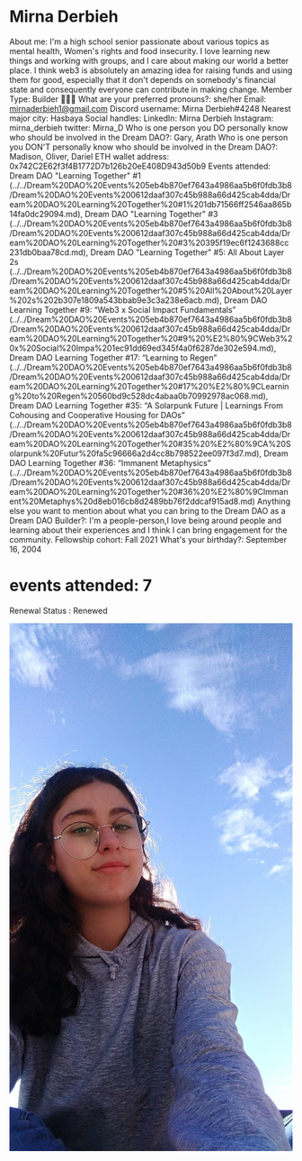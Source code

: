 # Mirna Derbieh

About me: I'm a high school senior passionate about various topics as mental health, Women's rights and food insecurity. I love learning new things and working with groups, and I care about making our world a better place. I think web3 is absolutely an amazing idea for raising funds and using them for good, especially that it don't depends on somebody's financial state and consequently everyone can contribute in making change. 
Member Type: Builder 👷🏾‍♀️
What are your preferred pronouns?: she/her 
Email: mirnaderbieh1@gmail.com
Discord username: Mirna Derbieh#4248
Nearest major city: Hasbaya
Social handles: LinkedIn: Mirna Derbieh
Instagram: mirna_derbieh
twitter: Mirna_D 
Who is one person you DO personally know who should be involved in the Dream DAO?: Gary, Arath
Who is one person you DON'T personally know who should be involved in the Dream DAO?: Madison, Oliver, Dariel
ETH wallet address: 0x742C2E62f3f4B1772D7b126b20eE408D943d50b9
Events attended: Dream DAO "Learning Together" #1 (../../Dream%20DAO%20Events%205eb4b870ef7643a4986aa5b6f0fdb3b8/Dream%20DAO%20Events%200612daaf307c45b988a66d425cab4dda/Dream%20DAO%20Learning%20Together%20#1%201db71566ff2546aa865b14fa0dc29094.md), Dream DAO "Learning Together" #3 (../../Dream%20DAO%20Events%205eb4b870ef7643a4986aa5b6f0fdb3b8/Dream%20DAO%20Events%200612daaf307c45b988a66d425cab4dda/Dream%20DAO%20Learning%20Together%20#3%20395f19ec6f1243688cc231db0baa78cd.md), Dream DAO "Learning Together" #5: All About Layer 2s (../../Dream%20DAO%20Events%205eb4b870ef7643a4986aa5b6f0fdb3b8/Dream%20DAO%20Events%200612daaf307c45b988a66d425cab4dda/Dream%20DAO%20Learning%20Together%20#5%20All%20About%20Layer%202s%202b307e1809a543bbab9e3c3a238e6acb.md), Dream DAO Learning Together #9: “Web3 x Social Impact Fundamentals” (../../Dream%20DAO%20Events%205eb4b870ef7643a4986aa5b6f0fdb3b8/Dream%20DAO%20Events%200612daaf307c45b988a66d425cab4dda/Dream%20DAO%20Learning%20Together%20#9%20%E2%80%9CWeb3%20x%20Social%20Impa%201ec91dd69ed345f4a0f6287de302e594.md), Dream DAO Learning Together #17: “Learning to Regen” (../../Dream%20DAO%20Events%205eb4b870ef7643a4986aa5b6f0fdb3b8/Dream%20DAO%20Events%200612daaf307c45b988a66d425cab4dda/Dream%20DAO%20Learning%20Together%20#17%20%E2%80%9CLearning%20to%20Regen%20560bd9c528dc4abaa0b70992978ac068.md), Dream DAO Learning Together #35: “A Solarpunk Future | Learnings From Cohousing and Cooperative Housing for DAOs”  (../../Dream%20DAO%20Events%205eb4b870ef7643a4986aa5b6f0fdb3b8/Dream%20DAO%20Events%200612daaf307c45b988a66d425cab4dda/Dream%20DAO%20Learning%20Together%20#35%20%E2%80%9CA%20Solarpunk%20Futur%20fa5c96666a2d4cc8b798522ee097f3d7.md), Dream DAO Learning Together #36: “Immanent Metaphysics” (../../Dream%20DAO%20Events%205eb4b870ef7643a4986aa5b6f0fdb3b8/Dream%20DAO%20Events%200612daaf307c45b988a66d425cab4dda/Dream%20DAO%20Learning%20Together%20#36%20%E2%80%9CImmanent%20Metaphys%20d8eb016cb8d2489bb76f2ddcaf915ad8.md)
Anything else you want to mention about what you can bring to the Dream DAO as a Dream DAO Builder?: I'm a people-person,I love being around people and learning about their experiences and I think I can bring engagement for the community. 
Fellowship cohort: Fall 2021
What's your birthday?: September 16, 2004
# events attended: 7
Renewal Status : Renewed

![Untitled](../../Dream%20DAO%20Voting%20Member%20List%201790792012994a419257db8f8a7807ff/%5BS2%5D%20Dream%20DAO%20Founding%20Voting%20Member%20List%202c05a57dde504a87a8ced236cce0b149/Mirna%20Derbieh%20b6b9f6da93bc487aa5d3be264a24df71/Untitled.png)